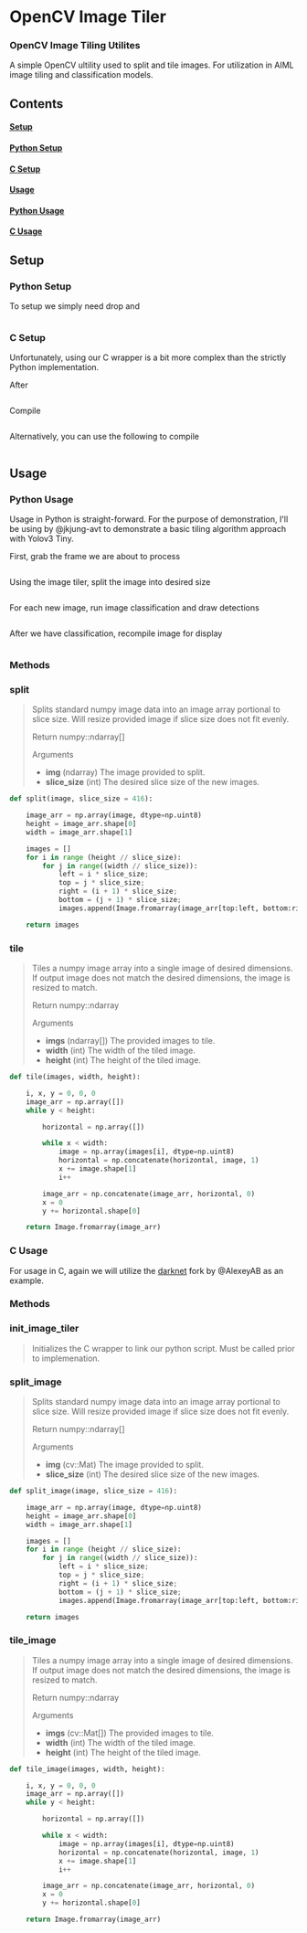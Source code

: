 # OpenCV Image Tiler
### OpenCV Image Tiling Utilites
 A simple OpenCV ultility used to split and tile images. For utilization in AIML image tiling and classification models.  
 
 
 
 ## Contents
 #### [Setup](#setup)
 ####  [Python Setup](#python-setup)
 ####  [C Setup](#c-setup)
 #### [Usage](#usage)
 ####  [Python Usage](#python-usage)
 ####  [C Usage](#c-usage)
 
 
 ## Setup
 ### Python Setup
 To setup we simply need drop and
 ```python

 ```

 ### C Setup
 Unfortunately, using our C wrapper is a bit more complex than the strictly Python implementation. 

 After 
 ```c

 ```

 Compile
 ```c

 ```

 Alternatively, you can use the following to compile
 ```c

 ```

 ## Usage 
 ### Python Usage
 Usage in Python is straight-forward. For the purpose of demonstration, I'll be using by @jkjung-avt to demonstrate a basic tiling algorithm approach with Yolov3 Tiny.

 First, grab the frame we are about to process
 ```python

 ```

 Using the image tiler, split the image into desired size
 ```python

 ```

 For each new image, run image classification and draw detections
 ```python

 ```

 After we have classification, recompile image for display
 ```python

 ```
 
 
 ### Methods
  ### split
  > Splits standard numpy image data into an image array portional to slice size. Will resize provided image if slice size does not fit evenly.
  > 
  > Return numpy::ndarray[]
  > 
  > Arguments
  > - **img** (ndarray) The image provided to split.
  > - **slice_size** (int) The desired slice size of the new images.

 ```python
 def split(image, slice_size = 416):

     image_arr = np.array(image, dtype=np.uint8)
     height = image_arr.shape[0]
     width = image_arr.shape[1]

     images = []
     for i in range (height // slice_size):
         for j in range((width // slice_size)):
             left = i * slice_size;
             top = j * slice_size;
             right = (i + 1) * slice_size;
             bottom = (j + 1) * slice_size;
             images.append(Image.fromarray(image_arr[top:left, bottom:right]))

     return images
 ```
 
 
  ### tile
  > Tiles a numpy image array into a single image of desired dimensions. If output image does not match the desired dimensions, the image is resized to match.
  > 
  > Return numpy::ndarray
  > 
  > Arguments
  > - **imgs** (ndarray[]) The provided images to tile.
  > - **width** (int) The width of the tiled image.
  > - **height** (int) The height of the tiled image.

 ```python
 def tile(images, width, height):

     i, x, y = 0, 0, 0
     image_arr = np.array([])
     while y < height:

         horizontal = np.array([])

         while x < width:
             image = np.array(images[i], dtype=np.uint8)
             horizontal = np.concatenate(horizontal, image, 1)
             x += image.shape[1]
             i++

         image_arr = np.concatenate(image_arr, horizontal, 0)
         x = 0
         y += horizontal.shape[0]

     return Image.fromarray(image_arr)
 ```
 
 
 ### C Usage
 For usage in C, again we will utilize the [darknet](https://github.com/AlexeyAB/darknet) fork by @AlexeyAB as an example.

 ### Methods
  ### init_image_tiler
  > Initializes the C wrapper to link our python script. Must be called prior to implemenation.

  ### split_image
  > Splits standard numpy image data into an image array portional to slice size. Will resize provided image if slice size does not fit evenly.
  > 
  > Return numpy::ndarray[]
  > 
  > Arguments
  > - **img** (cv::Mat) The image provided to split.
  > - **slice_size** (int) The desired slice size of the new images.

 ```python
 def split_image(image, slice_size = 416):

     image_arr = np.array(image, dtype=np.uint8)
     height = image_arr.shape[0]
     width = image_arr.shape[1]

     images = []
     for i in range (height // slice_size):
         for j in range((width // slice_size)):
             left = i * slice_size;
             top = j * slice_size;
             right = (i + 1) * slice_size;
             bottom = (j + 1) * slice_size;
             images.append(Image.fromarray(image_arr[top:left, bottom:right]))

     return images
 ```


  ### tile_image
  > Tiles a numpy image array into a single image of desired dimensions. If output image does not match the desired dimensions, the image is resized to match.
  > 
  > Return numpy::ndarray
  > 
  > Arguments
  > - **imgs** (cv::Mat[]) The provided images to tile.
  > - **width** (int) The width of the tiled image.
  > - **height** (int) The height of the tiled image.

 ```python
 def tile_image(images, width, height):

     i, x, y = 0, 0, 0
     image_arr = np.array([])
     while y < height:

         horizontal = np.array([])

         while x < width:
             image = np.array(images[i], dtype=np.uint8)
             horizontal = np.concatenate(horizontal, image, 1)
             x += image.shape[1]
             i++

         image_arr = np.concatenate(image_arr, horizontal, 0)
         x = 0
         y += horizontal.shape[0]

     return Image.fromarray(image_arr)
 ```


 
 
